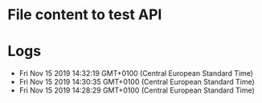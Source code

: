 # File content to test API

# Logs
- Fri Nov 15 2019 14:32:19 GMT+0100 (Central European Standard Time)
- Fri Nov 15 2019 14:30:35 GMT+0100 (Central European Standard Time)
- Fri Nov 15 2019 14:28:29 GMT+0100 (Central European Standard Time)
